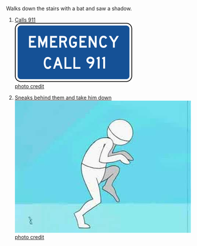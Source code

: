 Walks down the stairs with a bat and saw a shadow.  
1. [Calls 911](../911/911.md)  
![](911.png)  
[photo credit](https://www.google.com/) 

2. [Sneaks behind them and take him down](../sneak/sneak.md)
![](sneak.png)  
[photo credit](https://www.google.com/) 

